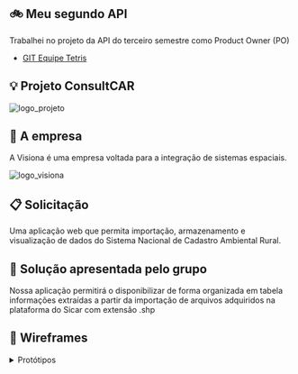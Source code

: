 ## 🚲 Meu segundo API

Trabalhei no projeto da API do terceiro semestre como Product Owner (PO)
* [GIT Equipe Tetris](https://github.com/equipe-tetris/ConsultCAR) 

## :bulb: Projeto ConsultCAR
![logo_projeto](https://github.com/alexiakarine/Bertoti/blob/main/Metodologia/Icons/LogoConsultCAR_50px.png)

## :briefcase: A empresa
A Visiona é uma empresa voltada para a integração de sistemas espaciais. 

![logo_visiona](https://github.com/alexiakarine/Bertoti/blob/main/Metodologia/Icons/logoVISIONA.png)

## :clipboard: Solicitação 
Uma aplicação web que permita importação, armazenamento e visualização de dados do Sistema Nacional de Cadastro Ambiental Rural.

## :pushpin: Solução apresentada pelo grupo
Nossa aplicação permitirá o disponibilizar de forma organizada em tabela informações extraídas a partir da importação de arquivos adquiridos na plataforma do Sicar com extensão .shp

## :art: Wireframes
<details>
<summary>Protótipos</summary>

Tela principal <br>
![tela_principal](https://github.com/alexiakarine/Bertoti/blob/main/Metodologia/Icons/Wireframe_telaPrincipal.jpeg)

Tela de entrada de arquivo <br>
![tela_entrada](https://github.com/alexiakarine/Bertoti/blob/main/Metodologia/Icons/Wireframe_telaDirEntrada.arqComp.jpeg)

Tela de saída de arquivo <br>
![tela_saida](https://github.com/alexiakarine/Bertoti/blob/main/Metodologia/Icons/Wireframe_telaDirSaida.arqDescomp.jpeg)

Tela de conexão bem sucedida <br>
![tela_conexao_sucedida](https://github.com/alexiakarine/Bertoti/blob/main/Metodologia/Icons/Wireframe_telaConexaoBemSucedida.jpeg)

Tela de log <br>
![tela_log](https://github.com/alexiakarine/Bertoti/blob/main/Metodologia/Icons/Wireframe_telaLog.jpeg)
<details>

## :computer: Tecnologias Utilizadas
- Git
- GitHub
- Apache Maven
- IDE Eclipse || JAVA
- Biblioteca GeoTools
- Banco de Dados: PostgreSQL || pgAdmin4 ou DBeaver
- Extensão espacial para o banco de dados: PostGIS

## :books: Contribuições Pessoais
Neste projeto trabalhei como Product Owner
...

Requisitos <br>
![requisitos]()

#### Hard Skills Efetivamente Desenvolvidas
* Trello
* 

#### Soft Skills Efetivamente Desenvolvidas
* Autonomia